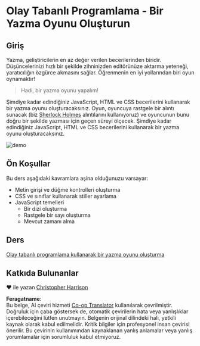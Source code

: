 <!--
CO_OP_TRANSLATOR_METADATA:
{
  "original_hash": "957547b822c40042e07d591c4fbfde4f",
  "translation_date": "2025-08-26T00:54:15+00:00",
  "source_file": "4-typing-game/README.md",
  "language_code": "tr"
}
-->
# Olay Tabanlı Programlama - Bir Yazma Oyunu Oluşturun

## Giriş

Yazma, geliştiricilerin en az değer verilen becerilerinden biridir. Düşüncelerinizi hızlı bir şekilde zihninizden editörünüze aktarma yeteneği, yaratıcılığın özgürce akmasını sağlar. Öğrenmenin en iyi yollarından biri oyun oynamaktır!

> Hadi, bir yazma oyunu yapalım!

Şimdiye kadar edindiğiniz JavaScript, HTML ve CSS becerilerini kullanarak bir yazma oyunu oluşturacaksınız. Oyun, oyuncuya rastgele bir alıntı sunacak (biz [Sherlock Holmes](https://en.wikipedia.org/wiki/Sherlock_Holmes) alıntılarını kullanıyoruz) ve oyuncunun bunu doğru bir şekilde yazması için geçen süreyi ölçecek. Şimdiye kadar edindiğiniz JavaScript, HTML ve CSS becerilerini kullanarak bir yazma oyunu oluşturacaksınız.

![demo](../../../4-typing-game/images/demo.gif)

## Ön Koşullar

Bu ders aşağıdaki kavramlara aşina olduğunuzu varsayar:

- Metin girişi ve düğme kontrolleri oluşturma
- CSS ve sınıflar kullanarak stiller ayarlama
- JavaScript temelleri
  - Bir dizi oluşturma
  - Rastgele bir sayı oluşturma
  - Mevcut zamanı alma

## Ders

[Olay tabanlı programlama kullanarak bir yazma oyunu oluşturma](./typing-game/README.md)

## Katkıda Bulunanlar

♥️ ile yazan [Christopher Harrison](http://www.twitter.com/geektrainer)

**Feragatname**:  
Bu belge, AI çeviri hizmeti [Co-op Translator](https://github.com/Azure/co-op-translator) kullanılarak çevrilmiştir. Doğruluk için çaba göstersek de, otomatik çevirilerin hata veya yanlışlıklar içerebileceğini lütfen unutmayın. Belgenin orijinal dilindeki hali, yetkili kaynak olarak kabul edilmelidir. Kritik bilgiler için profesyonel insan çevirisi önerilir. Bu çevirinin kullanımından kaynaklanan yanlış anlamalar veya yanlış yorumlamalar için sorumluluk kabul etmiyoruz.